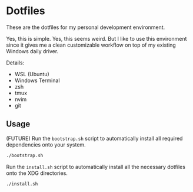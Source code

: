 # Dotfiles

These are the dotfiles for my personal development environment. 

Yes, this is simple. Yes, this seems weird. But I like to use this environment since it gives me a clean customizable workflow on top of my existing Windows daily driver.

Details:
- WSL (Ubuntu)
- Windows Terminal
- zsh
- tmux
- nvim
- git

## Usage

(FUTURE) Run the `bootstrap.sh` script to automatically install all required dependencies onto your system.
```sh
./bootstrap.sh
```

Run the `install.sh` script to automatically install all the necessary dotfiles onto the XDG directories.
```sh
./install.sh
```


